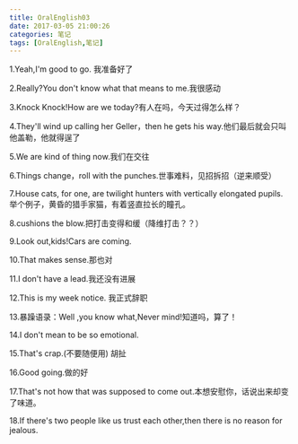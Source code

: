 ```yaml
---
title: OralEnglish03
date: 2017-03-05 21:00:26
categories: 笔记
tags: [OralEnglish,笔记]
---
```


1.Yeah,I'm good to go. 我准备好了

2.Really?You don't know what that means to me.我很感动

3.Knock Knock!How are we today?有人在吗，今天过得怎么样？

4.They'll wind up calling her Geller，then he gets his way.他们最后就会只叫他盖勒，他就得逞了

5.We are kind of thing now.我们在交往

6.Things change，roll with the punches.世事难料，见招拆招（逆来顺受）

7.House cats, for one, are twilight hunters with vertically elongated pupils. 举个例子，黄昏的猎手家猫，有着竖直拉长的瞳孔。

8.cushions the blow.把打击变得和缓（降维打击？？）

<!--more-->

9.Look out,kids!Cars are coming.

10.That makes sense.那也对

11.I don't have a lead.我还没有进展

12.This is my week notice. 我正式辞职

13.暴躁语录：Well ,you know what,Never mind!知道吗，算了！

14.I don't mean to be so emotional.

15.That's crap.(不要随便用) 胡扯

16.Good going.做的好

17.That's not how that was supposed to come out.本想安慰你，话说出来却变了味道。

18.If there's two people like us trust each other,then there is no reason for jealous.